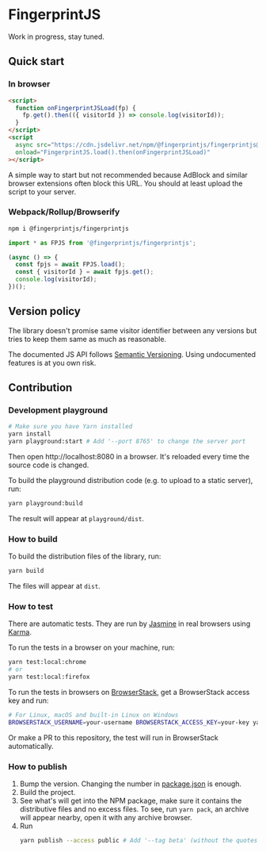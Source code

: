 # FingerprintJS

Work in progress, stay tuned.

## Quick start

### In browser

```html
<script>
  function onFingerprintJSLoad(fp) {
    fp.get().then(({ visitorId }) => console.log(visitorId));
  }
</script>
<script
  async src="https://cdn.jsdelivr.net/npm/@fingerprintjs/fingerprintjs@3.0.0-beta.2/dist/fp.min.js"
  onload="FingerprintJS.load().then(onFingerprintJSLoad)"
></script>
```

A simple way to start but not recommended because AdBlock and similar browser extensions often block this URL.
You should at least upload the script to your server.

### Webpack/Rollup/Browserify

```bash
npm i @fingerprintjs/fingerprintjs
```

```js
import * as FPJS from '@fingerprintjs/fingerprintjs';

(async () => {
  const fpjs = await FPJS.load();
  const { visitorId } = await fpjs.get();
  console.log(visitorId);
})();
```

## Version policy

The library doesn't promise same visitor identifier between any versions
but tries to keep them same as much as reasonable.

The documented JS API follows [Semantic Versioning](https://semver.org).
Using undocumented features is at you own risk.

## Contribution

### Development playground

```bash
# Make sure you have Yarn installed
yarn install
yarn playground:start # Add '--port 8765' to change the server port
```

Then open http://localhost:8080 in a browser.
It's reloaded every time the source code is changed.

To build the playground distribution code (e.g. to upload to a static server), run:

```bash
yarn playground:build
```

The result will appear at `playground/dist`.

### How to build

To build the distribution files of the library, run:

```bash
yarn build
```

The files will appear at `dist`.

### How to test

There are automatic tests.
They are run by [Jasmine](https://jasmine.github.io) in real browsers using [Karma](https://karma-runner.github.io).

To run the tests in a browser on your machine, run:
```bash
yarn test:local:chrome
# or
yarn test:local:firefox
```

To run the tests in browsers on [BrowserStack](https://www.browserstack.com), get a BrowserStack access key and run:
```bash
# For Linux, macOS and built-in Linux on Windows
BROWSERSTACK_USERNAME=your-username BROWSERSTACK_ACCESS_KEY=your-key yarn test:browserstack
```
Or make a PR to this repository, the test will run in BrowserStack automatically.

### How to publish

1. Bump the version. Changing the number in [package.json](package.json) is enough.
2. Build the project.
3. See what's will get into the NPM package, make sure it contains the distributive files and no excess files.
    To see, run `yarn pack`, an archive will appear nearby, open it with any archive browser.
4. Run
    ```bash
    yarn publish --access public # Add '--tag beta' (without the quotes) if you release a beta version
    ```
